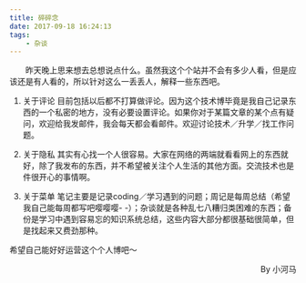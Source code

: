 ```yaml
---
title: 碎碎念
date: 2017-09-18 16:24:13
tags:
    - 杂谈
---
```

　　昨天晚上思来想去总想说点什么。虽然我这个个站并不会有多少人看，但是应该还是有人看的，所以针对这么一丢丢人，解释一些东西吧。

<!--more-->

1. 关于评论
目前包括以后都不打算做评论。因为这个技术博毕竟是我自己记录东西的一个私密的地方，没有必要设置评论。如果你对于某篇文章的某个点有疑问，欢迎给我发邮件，我会每天都会看邮件。欢迎讨论技术／升学／找工作问题。

2. 关于隐私
其实有心找一个人很容易。大家在网络的两端就看看网上的东西就好，除了我发布的东西，并不希望被关注个人生活的其他方面。交流技术也是件很开心的事情啊。

3. 关于菜单
笔记主要是记录coding／学习遇到的问题；周记是每周总结（希望我自己能每周都写吧嘤嘤嘤- -）；杂谈就是各种乱七八糟归类困难的东西；备份是学习中遇到容易忘的知识系统总结，这些内容大部分都很基础很简单，但是找起来又费劲那种。

希望自己能好好运营这个个人博吧～
<p align = 'right'>By 小河马</p>
